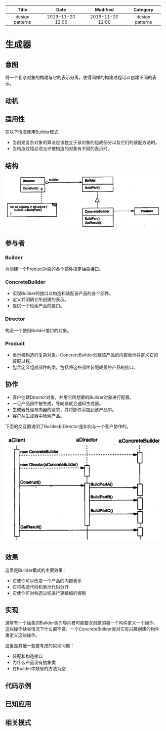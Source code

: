 | Title                | Date             | Modified         | Category          |
|:--------------------:|:----------------:|:----------------:|:-----------------:|
| design patterns      | 2019-11-20 12:00 | 2019-11-20 12:00 | design patterns   |


# 生成器

## 意图
将一个复杂对象的构建与它的表示分离，使得同样的构建过程可以创建不同的表示。

## 动机


## 适用性
在以下情况使用Builder模式
- 当创建复杂对象的算法应该独立于该对象的组成部分以及它们的装配方法时。
- 当构造过程必须允许被构造的对象有不同的表示时。


## 结构

![](./images/builder.png)


## 参与者
### Builder 
为创建一个Product对象的各个部件指定抽象接口。

### ConcreteBuilder 
- 实现Builder的接口以构造和装配该产品的各个部件。  
- 定义并明确它所创建的表示。  
- 提供一个检索产品的接口。  

### Director
构造一个使用Builder接口的对象。

### Product
- 表示被构造的复杂对象。ConcreteBuilder创建该产品的内部表示并定义它的装配过程。  
- 包含定义组成部件的类，包括将这些部件装配成最终产品的接口。

## 协作
- 客户创建Director对象，并用它所想要的Builder对象进行配置。
- 一旦产品部件被生成，导向器就会通知生成器。
- 生成器处理导向器的请求，并将部件添加到该产品中。
- 客户从生成器中检索产品。

下面的交互图说明了Builder和Director是如何与一个客户协作的。

![](./images/builder-02.png)


## 效果
这里是Builder模式的主要效果：
- 它使你可以改变一个产品的内部表示
- 它将构造代码和表示代码分开
- 它使你可对构造过程进行更精细的控制

## 实现
通常有一个抽象的Builder类为导向者可能要求创建的每一个构件定义一个操作。这些操作缺省情况下什么都不做。一个ConcreteBuilder类对它有兴趣创建的构件重定义这些操作。

这里是其他一些要考虑的实现问题：
- 装配和构造接口
- 为什么产品没有抽象类
- 在Builder中缺省的方法为空



## 代码示例


## 已知应用


## 相关模式
